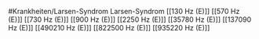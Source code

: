 #Krankheiten/Larsen-Syndrom
Larsen-Syndrom
[[130 Hz (E)]]
[[570 Hz (E)]]
[[730 Hz (E)]]
[[900 Hz (E)]]
[[2250 Hz (E)]]
[[35780 Hz (E)]]
[[137090 Hz (E)]]
[[490210 Hz (E)]]
[[822500 Hz (E)]]
[[935220 Hz (E)]]